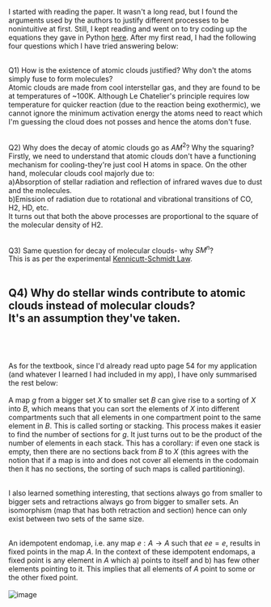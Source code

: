I started with reading the paper. It wasn't a long read, but I found the arguments used by the authors to justify different processes to be nonintuitive at first.
Still, I kept reading and went on to try coding up the equations they gave in Python [here](https://colab.research.google.com/drive/1UhZfxzaA9NqxaS3s4VMM6kZvpTvhHgGf#scrollTo=11_-y_INcvWP). After my first read, I had the following four questions which I have tried answering below: <br><br>

Q1) How is the existence of atomic clouds justified? Why don't the atoms simply fuse to form molecules?<br>
Atomic clouds are made from cool interstellar gas, and they are found to be at temperatures of ~100K. Although Le Chatelier's principle requires low temperature for quicker reaction (due to the reaction being exothermic), we cannot ignore the minimum activation energy the atoms need to react which I'm guessing the cloud does not posses and hence the atoms don't fuse. <br><br>

Q2) Why does the decay of atomic clouds go as $AM^2$? Why the squaring?<br>
Firstly, we need to understand that atomic clouds don't have a functioning mechanism for cooling-they're just cool H atoms in space. On the other hand, molecular clouds cool majorly due to: <br>
a)Absorption of stellar radiation and reflection of infrared waves due to dust and the molecules. <br>
b)Emission of radiation due to rotational and vibrational transitions of CO, H2, HD, etc. <br>
It turns out that both the above processes are proportional to the square of the molecular density of H2.  <br><br>

Q3) Same question for decay of molecular clouds- why $SM^n$?<br>
This is as per the experimental [Kennicutt-Schmidt Law](https://en.wikipedia.org/wiki/Kennicutt%E2%80%93Schmidt_law). <br><br>

Q4) Why do stellar winds contribute to atomic clouds instead of molecular clouds?<br>
It's an assumption they've taken.<br><br>
--------------------------------------------------------------------------------------------------------------------------------------------------------------------
<br>


As for the textbook, since I'd already read upto page 54 for my application (and whatever I learned I had included in my app), I have only summarised the rest below:<br><br>
A map $g$ from a bigger set $X$ to smaller set $B$ can give rise to a sorting of $X$ into $B$, which means that you can sort the elements of $X$ into different compartments such that all elements in one compartment point to the same element in $B$. This is called sorting or stacking. This process makes it easier to find the number of sections for $g$. It just turns out to be the product of the number of elements in each stack. This has a corollary: if even one stack is empty, then there are no sections back from $B$ to $X$ (this agrees with the notion that if a map is into and does not cover all elements in the codomain then it has no sections, the sorting of such maps is called partitioning). <br><br>

I also learned something interesting, that sections always go from smaller to bigger sets and retractions always go from bigger to smaller sets. An isomorphism (map that has both retraction and section) hence can only exist between two sets of the same size. <br><br>

An idempotent endomap, i.e. any map $e: A \rightarrow A$ such that $ee=e$, results in fixed points in the map $A$. In the context of these idempotent endomaps, a fixed point is any element in $A$ which a) points to itself and b) has few other elements pointing to it. This implies that all elements of $A$ point to some or the other fixed point. <br><br>
![image](https://github.com/Dynamix-IITM/Dhruv/assets/168696502/5406930f-dc01-4497-9cc2-8447f18e53a4)




